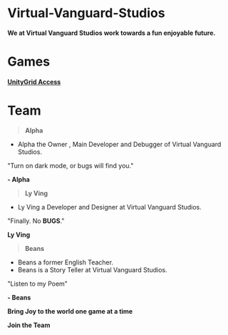 # Virtual-Vanguard-Studios

**We at Virtual Vanguard Studios work towards a fun enjoyable future.**

# Games
  #### [UnityGrid Access](https://github.com/AlphaMC0/Virtual-Vanguard-Studios/blob/main/RELEASE%20UnityGrid%20Access.md)


# Team

>**Alpha**
  - Alpha the Owner , Main Developer and Debugger of Virtual Vanguard Studios.

  "Turn on dark mode, or bugs will find you."

  **- Alpha**

>**Ly Ving**
  - Ly Ving a Developer and Designer at Virtual Vanguard Studios.

  "Finally. No **BUGS**."

  **Ly Ving**

>**Beans**
  - Beans a former English Teacher.
  - Beans is a Story Teller at Virtual Vanguard Studios.

  "Listen to my Poem"

  **- Beans**





**Bring Joy to the world one game at a time**

**Join the Team**
